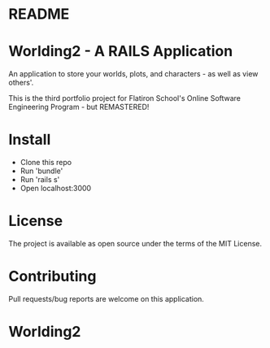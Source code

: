 # README

# Worlding2 - A RAILS Application

An application to store your worlds, plots, and characters - as well as view others'.

This is the third portfolio project for Flatiron School's Online Software Engineering Program - but REMASTERED!

# Install
- Clone this repo
- Run 'bundle'
- Run 'rails s'
- Open localhost:3000

# License
The project is available as open source under the terms of the MIT License.

# Contributing 
Pull requests/bug reports are welcome on this application. 

# Worlding2
